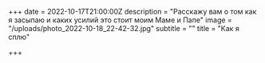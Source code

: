 +++
date = 2022-10-17T21:00:00Z
description = "Расскажу вам о том как я засыпаю и каких усилий это стоит моим Маме и Папе"
image = "/uploads/photo_2022-10-18_22-42-32.jpg"
subtitle = ""
title = "Как я сплю"

+++
